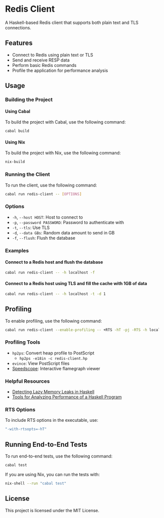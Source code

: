 # Redis Client

A Haskell-based Redis client that supports both plain text and TLS connections.

## Features

- Connect to Redis using plain text or TLS
- Send and receive RESP data
- Perform basic Redis commands
- Profile the application for performance analysis

## Usage

### Building the Project

#### Using Cabal

To build the project with Cabal, use the following command:

```sh
cabal build
```

#### Using Nix

To build the project with Nix, use the following command:

```sh
nix-build
```

### Running the Client

To run the client, use the following command:

```sh
cabal run redis-client -- [OPTIONS]
```

### Options

- `-h`, `--host HOST`: Host to connect to
- `-p`, `--password PASSWORD`: Password to authenticate with
- `-t`, `--tls`: Use TLS
- `-d`, `--data GBs`: Random data amount to send in GB
- `-f`, `--flush`: Flush the database

### Examples

#### Connect to a Redis host and flush the database

```sh
cabal run redis-client -- -h localhost -f
```

#### Connect to a Redis host using TLS and fill the cache with 1GB of data

```sh
cabal run redis-client -- -h localhost -t -d 1
```

## Profiling

To enable profiling, use the following command:

```sh
cabal run redis-client --enable-profiling -- +RTS -hT -pj -RTS -h localhost -d 1 -f
```

### Profiling Tools

- `hp2ps`: Convert heap profile to PostScript
  - `hp2ps -e18in -c redis-client.hp`
- `evince`: View PostScript files
- [Speedscope](https://www.speedscope.app/): Interactive flamegraph viewer

### Helpful Resources

- [Detecting Lazy Memory Leaks in Haskell](https://stackoverflow.com/questions/61666819/haskell-how-to-detect-lazy-memory-leaks)
- [Tools for Analyzing Performance of a Haskell Program](https://stackoverflow.com/questions/3276240/tools-for-analyzing-performance-of-a-haskell-program)

### RTS Options

To include RTS options in the executable, use:

```sh
"-with-rtsopts=-hT"
```

## Running End-to-End Tests

To run end-to-end tests, use the following command:

```sh
cabal test
```

If you are using Nix, you can run the tests with:

```sh
nix-shell --run "cabal test"
```

## License

This project is licensed under the MIT License.
